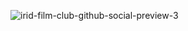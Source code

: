 ![irid-film-club-github-social-preview-3](https://github.com/iridfilmclub/.github/assets/79719348/df797c1d-ea5d-46c4-9190-3c1a0ea58d66)
